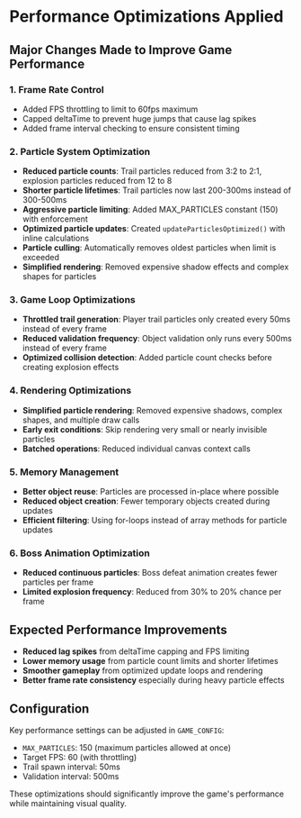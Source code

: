 # Performance Optimizations Applied

## Major Changes Made to Improve Game Performance

### 1. Frame Rate Control
- Added FPS throttling to limit to 60fps maximum
- Capped deltaTime to prevent huge jumps that cause lag spikes
- Added frame interval checking to ensure consistent timing

### 2. Particle System Optimization
- **Reduced particle counts**: Trail particles reduced from 3:2 to 2:1, explosion particles reduced from 12 to 8
- **Shorter particle lifetimes**: Trail particles now last 200-300ms instead of 300-500ms
- **Aggressive particle limiting**: Added MAX_PARTICLES constant (150) with enforcement
- **Optimized particle updates**: Created `updateParticlesOptimized()` with inline calculations
- **Particle culling**: Automatically removes oldest particles when limit is exceeded
- **Simplified rendering**: Removed expensive shadow effects and complex shapes for particles

### 3. Game Loop Optimizations
- **Throttled trail generation**: Player trail particles only created every 50ms instead of every frame
- **Reduced validation frequency**: Object validation only runs every 500ms instead of every frame
- **Optimized collision detection**: Added particle count checks before creating explosion effects

### 4. Rendering Optimizations
- **Simplified particle rendering**: Removed expensive shadows, complex shapes, and multiple draw calls
- **Early exit conditions**: Skip rendering very small or nearly invisible particles
- **Batched operations**: Reduced individual canvas context calls

### 5. Memory Management
- **Better object reuse**: Particles are processed in-place where possible
- **Reduced object creation**: Fewer temporary objects created during updates
- **Efficient filtering**: Using for-loops instead of array methods for particle updates

### 6. Boss Animation Optimization
- **Reduced continuous particles**: Boss defeat animation creates fewer particles per frame
- **Limited explosion frequency**: Reduced from 30% to 20% chance per frame

## Expected Performance Improvements

- **Reduced lag spikes** from deltaTime capping and FPS limiting
- **Lower memory usage** from particle count limits and shorter lifetimes  
- **Smoother gameplay** from optimized update loops and rendering
- **Better frame rate consistency** especially during heavy particle effects

## Configuration

Key performance settings can be adjusted in `GAME_CONFIG`:
- `MAX_PARTICLES`: 150 (maximum particles allowed at once)
- Target FPS: 60 (with throttling)
- Trail spawn interval: 50ms
- Validation interval: 500ms

These optimizations should significantly improve the game's performance while maintaining visual quality.